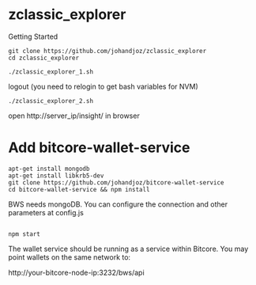 # zclassic_explorer

Getting Started

```
git clone https://github.com/johandjoz/zclassic_explorer
cd zclassic_explorer
```

```
./zclassic_explorer_1.sh
```

logout (you need to relogin to get bash variables for NVM)

```
./zclassic_explorer_2.sh
```

open http://server_ip/insight/ in browser

# Add bitcore-wallet-service

```
apt-get install mongodb
apt-get install libkrb5-dev
git clone https://github.com/johandjoz/bitcore-wallet-service
cd bitcore-wallet-service && npm install

```
BWS needs mongoDB. You can configure the connection and other parameters at config.js
```

npm start

```
The wallet service should be running as a service within Bitcore. You may point wallets on the same network to:

http://your-bitcore-node-ip:3232/bws/api

